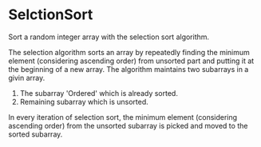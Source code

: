 # SelctionSort
Sort a random integer array with the selection sort algorithm.

The selection algorithm sorts an array by repeatedly finding the minimum element (considering ascending order)
from unsorted part and putting it at the beginning of a new array. The algorithm maintains two subarrays in a givin array.

1) The subarray 'Ordered' which is already sorted.
2) Remaining subarray which is unsorted.

In every iteration of selection sort, the minimum element (considering ascending order) from the unsorted subarray is picked and moved to the sorted subarray.
